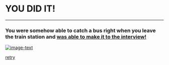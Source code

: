 # YOU DID IT!

---

### You were somehow able to catch a bus right when you leave the train station and [was able to make it to the interview!](https://youtu.be/pwGTQu8DeTQ)

[![image-text](https://media.discordapp.net/attachments/582379163110080573/833776017218863114/yayayayyayayyayaya.png?width=540&height=540)](https://youtu.be/8SoovMIylmA)

[retry](AlarmSub/alarm.md)